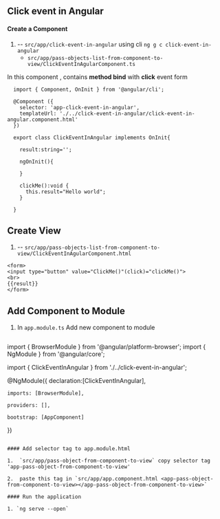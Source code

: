 ## Click event in Angular

#### Create a Component

1. -- `src/app/click-event-in-angular` using cli `ng g c click-event-in-angular`
   - `src/app/pass-objects-list-from-component-to-view/ClickEventInAgularComponent.ts`

In this component , contains **method bind** with **click** event form

```
  import { Component, OnInit } from '@angular/cli';

  @Component ({
    selector: 'app-click-event-in-angular',
    templateUrl: './../click-event-in-angular/click-event-in-angular.component.html'
  })

  export class ClickEventInAngular implements OnInit{

    result:string='';

    ngOnInit(){

    }

    clickMe():void {
      this.result="Hello world";
    }

  }
```
## Create View

1.   -- `src/app/pass-objects-list-from-component-to-view/ClickEventInAgularComponent.html`
   
   ```
   <form>
   <input type="button" value="ClickMe()"(click)="clickMe()">
  <br>
  {{result}}
   </form>

   ```
## Add Component to Module

1. In `app.module.ts` Add new component to module

   ```

  import { BrowserModule } from '@angular/platform-browser';
  import { NgModule } from '@angular/core';

  import { ClickEventInAngular } from './../click-event-in-angular';

  @NgModule({
    declaration:[ClickEventInAngular],
    
    imports: [BrowserModule],

    providers: [],

    bootstrap: [AppComponent]
  })

   ``` 

#### Add selector tag to app.module.html

1.  `src/app/pass-object-from-component-to-view` copy selector tag 'app-pass-object-from-component-to-view'

2.  paste this tag in `src/app/app.component.html <app-pass-object-from-component-to-view></app-pass-object-from-component-to-view>`

#### Run the application

1. `ng serve --open`
